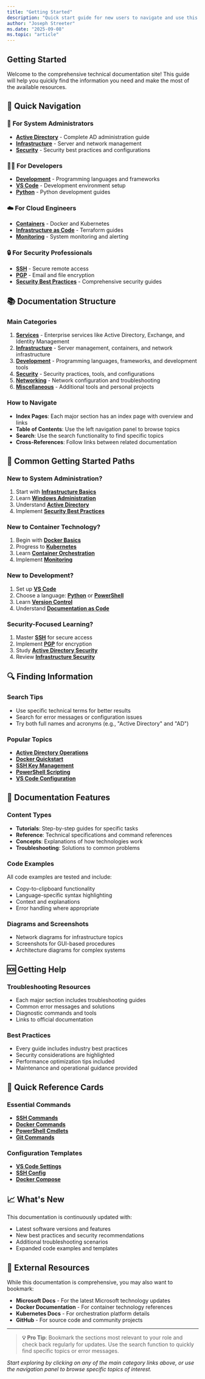 ```yaml
---
title: "Getting Started"
description: "Quick start guide for new users to navigate and use this documentation site"
author: "Joseph Streeter"
ms.date: "2025-09-08"
ms.topic: "article"
---
```


## Getting Started

Welcome to the comprehensive technical documentation site! This guide will help you quickly find the information you need and make the most of the available resources.

## 🎯 **Quick Navigation**

### 👥 **For System Administrators**

- **[Active Directory](services/activedirectory/index.md)** - Complete AD administration guide
- **[Infrastructure](infrastructure/index.md)** - Server and network management
- **[Security](security/index.md)** - Security best practices and configurations

### 🧑‍💻 **For Developers**

- **[Development](development/index.md)** - Programming languages and frameworks
- **[VS Code](development/vscode/index.md)** - Development environment setup
- **[Python](development/python/index.md)** - Python development guides

### ☁️ **For Cloud Engineers**

- **[Containers](infrastructure/containers/index.md)** - Docker and Kubernetes
- **[Infrastructure as Code](infrastructure/terraform/index.md)** - Terraform guides
- **[Monitoring](infrastructure/monitoring/index.md)** - System monitoring and alerting

### 🔒 **For Security Professionals**

- **[SSH](security/ssh/index.md)** - Secure remote access
- **[PGP](security/pgp/index.md)** - Email and file encryption
- **[Security Best Practices](security/index.md)** - Comprehensive security guides

## 📚 **Documentation Structure**

### Main Categories

1. **[Services](services/index.md)** - Enterprise services like Active Directory, Exchange, and Identity Management
2. **[Infrastructure](infrastructure/index.md)** - Server management, containers, and network infrastructure  
3. **[Development](development/index.md)** - Programming languages, frameworks, and development tools
4. **[Security](security/index.md)** - Security practices, tools, and configurations
5. **[Networking](networking/index.md)** - Network configuration and troubleshooting
6. **[Miscellaneous](misc/index.md)** - Additional tools and personal projects

### How to Navigate

- **Index Pages**: Each major section has an index page with overview and links
- **Table of Contents**: Use the left navigation panel to browse topics
- **Search**: Use the search functionality to find specific topics
- **Cross-References**: Follow links between related documentation

## 🚀 **Common Getting Started Paths**

### New to System Administration?

1. Start with **[Infrastructure Basics](infrastructure/index.md)**
2. Learn **[Windows Administration](infrastructure/windows/index.md)**
3. Understand **[Active Directory](services/activedirectory/index.md)**
4. Implement **[Security Best Practices](security/index.md)**

### New to Container Technology?

1. Begin with **[Docker Basics](infrastructure/containers/docker/index.md)**
2. Progress to **[Kubernetes](infrastructure/containers/kubernetes/index.md)**
3. Learn **[Container Orchestration](infrastructure/containers/index.md)**
4. Implement **[Monitoring](infrastructure/monitoring/index.md)**

### New to Development?

1. Set up **[VS Code](development/vscode/index.md)**
2. Choose a language: **[Python](development/python/index.md)** or **[PowerShell](development/powershell/index.md)**
3. Learn **[Version Control](development/git/index.md)**
4. Understand **[Documentation as Code](development/das/index.md)**

### Security-Focused Learning?

1. Master **[SSH](security/ssh/index.md)** for secure access
2. Implement **[PGP](security/pgp/index.md)** for encryption
3. Study **[Active Directory Security](services/activedirectory/security-best-practices.md)**
4. Review **[Infrastructure Security](infrastructure/security/index.md)**

## 🔍 **Finding Information**

### Search Tips

- Use specific technical terms for better results
- Search for error messages or configuration issues
- Try both full names and acronyms (e.g., "Active Directory" and "AD")

### Popular Topics

- **[Active Directory Operations](services/activedirectory/Operations/index.md)**
- **[Docker Quickstart](infrastructure/containers/docker/quickstart.md)**
- **[SSH Key Management](security/ssh/index.md)**
- **[PowerShell Scripting](development/powershell/index.md)**
- **[VS Code Configuration](development/vscode/configure.md)**

## 📖 **Documentation Features**

### Content Types

- **Tutorials**: Step-by-step guides for specific tasks
- **Reference**: Technical specifications and command references
- **Concepts**: Explanations of how technologies work
- **Troubleshooting**: Solutions to common problems

### Code Examples

All code examples are tested and include:

- Copy-to-clipboard functionality
- Language-specific syntax highlighting
- Context and explanations
- Error handling where appropriate

### Diagrams and Screenshots

- Network diagrams for infrastructure topics
- Screenshots for GUI-based procedures
- Architecture diagrams for complex systems

## 🆘 **Getting Help**

### Troubleshooting Resources

- Each major section includes troubleshooting guides
- Common error messages and solutions
- Diagnostic commands and tools
- Links to official documentation

### Best Practices

- Every guide includes industry best practices
- Security considerations are highlighted
- Performance optimization tips included
- Maintenance and operational guidance provided

## 🎯 **Quick Reference Cards**

### Essential Commands

- **[SSH Commands](security/ssh/index.md#quick-reference)**
- **[Docker Commands](infrastructure/containers/docker/index.md#quick-reference)**
- **[PowerShell Cmdlets](development/powershell/index.md#common-cmdlets)**
- **[Git Commands](development/git/index.md#essential-commands)**

### Configuration Templates

- **[VS Code Settings](development/vscode/configure.md#recommended-settings)**
- **[SSH Config](security/ssh/index.md#configuration)**
- **[Docker Compose](infrastructure/containers/docker/dockercompose/index.md#templates)**

## 📈 **What's New**

This documentation is continuously updated with:

- Latest software versions and features
- New best practices and security recommendations
- Additional troubleshooting scenarios
- Expanded code examples and templates

## 🔗 **External Resources**

While this documentation is comprehensive, you may also want to bookmark:

- **Microsoft Docs** - For the latest Microsoft technology updates
- **Docker Documentation** - For container technology references
- **Kubernetes Docs** - For orchestration platform details
- **GitHub** - For source code and community projects

---

> **💡 Pro Tip**: Bookmark the sections most relevant to your role and check back regularly for updates. Use the search function to quickly find specific topics or error messages.

*Start exploring by clicking on any of the main category links above, or use the navigation panel to browse specific topics of interest.*

